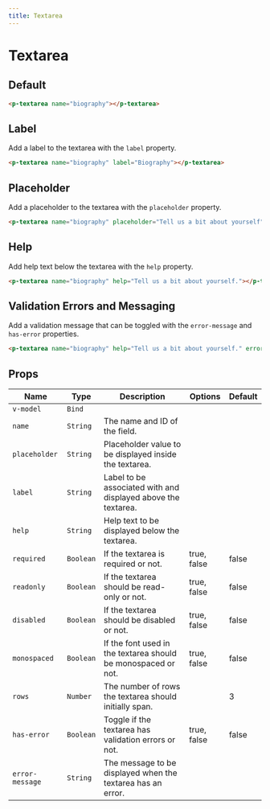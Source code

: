 ```yaml
---
title: Textarea
---
```


# Textarea

## Default
```html
<p-textarea name="biography"></p-textarea>
```

## Label
Add a label to the textarea with the `label` property.

```html
<p-textarea name="biography" label="Biography"></p-textarea>
```

## Placeholder
Add a placeholder to the textarea with the `placeholder` property.

```html
<p-textarea name="biography" placeholder="Tell us a bit about yourself"></p-textarea>
```

## Help
Add help text below the textarea with the `help` property.

```html
<p-textarea name="biography" help="Tell us a bit about yourself."></p-textarea>
```

## Validation Errors and Messaging
Add a validation message that can be toggled with the `error-message` and `has-error` properties.

```html
<p-textarea name="biography" help="Tell us a bit about yourself." error-message="We really wanna know some things about you!" :has-error="true"></p-textarea>
```

## Props
| Name | Type | Description | Options | Default |
|------|------|-------------|---------|---------|
| `v-model` | `Bind` | | | |
| `name` | `String` | The name and ID of the field. | | |
| `placeholder` | `String` | Placeholder value to be displayed inside the textarea. | | |
| `label` | `String` | Label to be associated with and displayed above the textarea. | | |
| `help` | `String` | Help text to be displayed below the textarea. | | |
| `required` | `Boolean` | If the textarea is required or not. | true, false | false |
| `readonly` | `Boolean` | If the textarea should be read-only or not. | true, false | false |
| `disabled` | `Boolean` | If the textarea should be disabled or not. | true, false | false |
| `monospaced` | `Boolean` | If the font used in the textarea should be monospaced or not. | true, false | false |
| `rows` | `Number` | The number of rows the textarea should initially span. | | 3 |
| `has-error` | `Boolean` | Toggle if the textarea has validation errors or not. | true, false | false |
| `error-message` | `String` | The message to be displayed when the textarea has an error. | | |